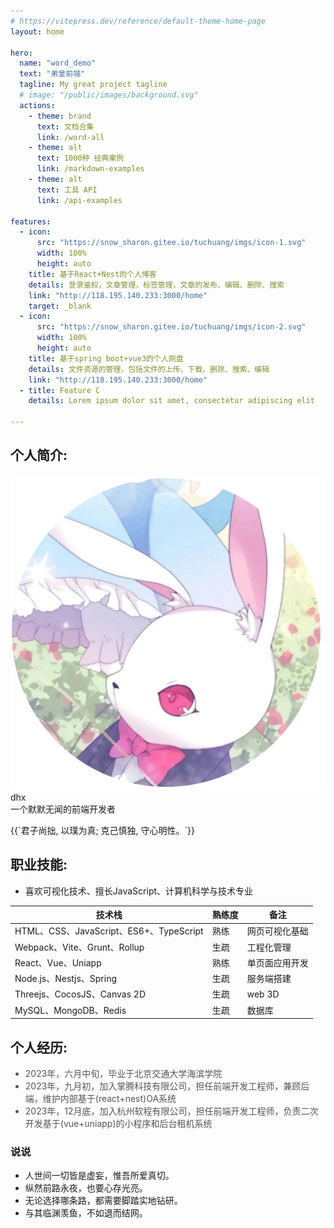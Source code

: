 ```yaml
---
# https://vitepress.dev/reference/default-theme-home-page
layout: home

hero:
  name: "word_demo"
  text: "弟皇前端"
  tagline: My great project tagline
  # image: "/public/images/background.svg"
  actions:
    - theme: brand
      text: 文档合集
      link: /word-all
    - theme: alt
      text: 1000种 经典案例
      link: /markdown-examples
    - theme: alt
      text: 工具 API
      link: /api-examples

features:
  - icon:
      src: "https://snow_sharon.gitee.io/tuchuang/imgs/icon-1.svg"
      width: 100%
      height: auto
    title: 基于React+Nest的个人博客
    details: 登录鉴权，文章管理，标签管理，文章的发布、编辑、删除、搜索
    link: "http://118.195.140.233:3000/home"
    target: _blank
  - icon:
      src: "https://snow_sharon.gitee.io/tuchuang/imgs/icon-2.svg"
      width: 100%
      height: auto
    title: 基于spring boot+vue3的个人网盘
    details: 文件资源的管理，包括文件的上传、下载、删除、搜索、编辑
    link: "http://118.195.140.233:3000/home"
  - title: Feature C
    details: Lorem ipsum dolor sit amet, consectetur adipiscing elit
    
---
```



## 个人简介:

<div class="article-box">
  <div class="article-avatar-wrap">
    <img src="/public/logo.svg" alt="dhx" class="article-avatar" />
    <div class="animation"></div>
  </div>
  
  <div>
    <div class="article-title">dhx</div>
    <div class="article-personal">一个默默无闻的前端开发者</div>
    <p class="article-content">
    {{`君子尚拙, 以璞为真;
    克己慎独, 守心明性。`}}
    </p>
  </div>
  
</div>

## 职业技能:

- 喜欢可视化技术、擅长JavaScript、计算机科学与技术专业

| 技术栈                                  | 熟练度 | 备注       |
| --------------------------------------- | ------ | ---------- |
| HTML、CSS、JavaScript、ES6+、TypeScript | 熟练   | 网页可视化基础   |
| Webpack、Vite、Grunt、Rollup            | 生疏   | 工程化管理   |
| React、Vue、Uniapp                      | 熟练   | 单页面应用开发   |
| Node.js、Nestjs、Spring                 | 生疏   | 服务端搭建 |
| Threejs、CocosJS、Canvas 2D             | 生疏   | web 3D |
| MySQL、MongoDB、Redis                   | 生疏   | 数据库     |

## 个人经历:

- 2023年，六月中旬，毕业于北京交通大学海滨学院
- 2023年，九月初，加入掌腾科技有限公司，担任前端开发工程师，兼顾后端，维护内部基于(react+nest)OA系统
- 2023年，12月底，加入杭州软程有限公司，担任前端开发工程师，负责二次开发基于(vue+uniapp)的小程序和后台租机系统

### 说说

- 人世间一切皆是虚妄，惟吾所爱真切。
- 纵然前路永夜，也要心存光亮。
- 无论选择哪条路，都需要脚踏实地钻研。
- 与其临渊羡鱼，不如退而结网。

<script setup>

  false && (() => {
    const list = [0,1,7,9,5,6,25];
    const bodyStyle = document.body.style;

    bodyStyle.backgroundColor = "transparent";

    setInterval( _ => {
      const num = Math.random() * 7;
      const index = list[Math.floor(num)];
      const suffix = index === 7 ? 'png' : 'jpg';
      const url = `url('https://snow_sharon.gitee.io/tuchuang/imgs/img_(${index}).${suffix}')`;
      bodyStyle.backgroundImage = url;
    }, 1000 * 10)
  })(); /** 图片切换 */
</script>

<style lang="scss">
  :root {
    --vp-home-hero-name-color: transparent;
    --vp-home-hero-name-background: -webkit-linear-gradient(120deg, #bd34fe, #41d1ff);
  }

  body {
    background-image: url('https://snow_sharon.gitee.io/tuchuang/imgs/img_(7).png');
    background-size: auto;
    background-attachment: fixed;
    background-position: right bottom;
    background-repeat: no-repeat;
  }

  .title {
    --vp-c-text-1: #832dac;
  }

  .dark .title {
    --vp-c-text-1: #fff;
  }

  .article {
    &-box {
      width: 100%;
      display: flex;
      flex-direction: row;
      justify-content: center;
      align-items: center;

      &>div + div {
        width: 60%;
      }
    }

    &-avatar {
      width: 140px;
      height: 140px;

      &-wrap {
        position: relative;
        width: 160px;
        height: 160px;
        margin: 0 auto;
        display: flex;
        justify-content: center;
        align-items: center;
        z-index: 2;

        .animation {
          width: 160px;
          height: 160px;
          border-radius: 40%;
          background-color: #a175be;
          position: absolute;
          top: 0;
          left: 0;
          z-index: 1;
          animation: rotate 10s linear infinite;

          &::before {
            position: absolute;
            content: "";
            width: 100%;
            height: 100%;
            left: 0;
            border-radius: 40%;
            background-color: #a175be96;
            transform: rotate(45deg);
            z-index: 1;
          }
        }

        @keyframes rotate {
          to {
            transform: rotate(360deg);
          }
        }

        img {
          position: absolute;
          z-index: 3;
        }
      }
    }

    &-info {
      width: 100%;
      margin-left: 20px;
    }

    &-title {
      text-align: center;
      font-size: 30px;
      font-weight: 700;
    }

    &-personal {
      text-align: center;
      font-size: 20px;
      color: #832dac;
      line-height: 1.7
    }

    &-tag {}

    &-content {
      text-align: center;
      font-size: 16px;
      line-height: 1.7;
      white-space: break-spaces;
    }
  }

  .dark .article {

    &-title {}

    &-personal {
      color: #ddd;
    }
  }

  #个人经历 + ul {
    mix-blend-mode: difference;
    color: #aaa;
  }

  .VPNavBarMenuLink {
    font-weight: bold !important;
  }
</style>
